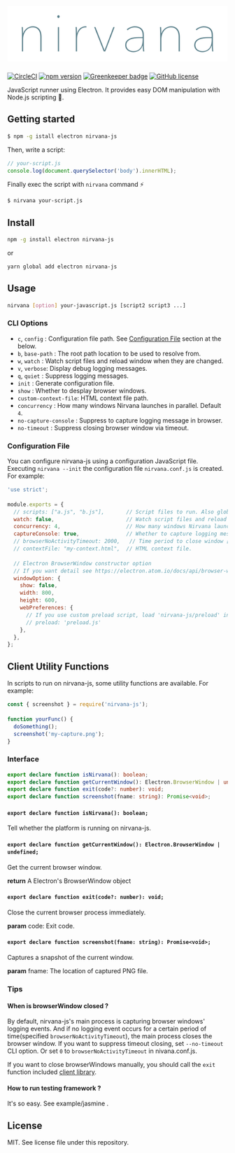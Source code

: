 # ![Nirvana](./logo.png)

[![CircleCI](https://circleci.com/gh/Quramy/nirvana-js.svg?style=svg)](https://circleci.com/gh/Quramy/nirvana-js)
[![npm version](https://badge.fury.io/js/nirvana-js.svg)](https://badge.fury.io/js/nirvana-js)
[![Greenkeeper badge](https://badges.greenkeeper.io/Quramy/nirvana-js.svg)](https://greenkeeper.io/)
[![GitHub license](https://img.shields.io/badge/license-MIT-blue.svg)](https://raw.githubusercontent.com/Quramy/nirvana-js/master/LICENSE)

JavaScript runner using Electron. It provides easy DOM manipulation with Node.js scripting :space_invader:.

## Getting started

```sh
$ npm -g istall electron nirvana-js
```

Then, write a script:

```js
// your-script.js
console.log(document.querySelector('body').innerHTML);
```

Finally exec the script with `nirvana` command :zap:

```sh
$ nirvana your-script.js
```

## Install

```sh
npm -g install electron nirvana-js
```

or

```sh
yarn global add electron nirvana-js
```

## Usage

```sh
nirvana [option] your-javascript.js [script2 script3 ...]
```

### CLI Options

- `c`, `config` : Configuration file path. See [Configuration File](#configuration-file) section at the below.
- `b`, `base-path` : The root path location to be used to resolve from.
- `w`, `watch` : Watch script files and reload window when they are changed.
- `v`, `verbose`: Display debug logging messages.
- `q`, `quiet` : Suppress logging messages.
- `init` : Generate configuration file.
- `show` : Whether to desplay browser windows.
- `custom-context-file`: HTML context file path.
- `concurrency` : How many windows Nirvana launches in parallel. Default `4`.
- `no-capture-console` : Suppress to capture logging message in browser.
- `no-timeout` : Suppress closing browser window via timeout.

### Configuration File
You can configure nirvana-js using a configuration JavaScript file. Executing `nirvana --init` the configuration file `nirvana.conf.js` is created. For example:

```js
'use strict';

module.exports = {
  // scripts: ["a.js", "b.js"],       // Script files to run. Also glob syntax is available e.g. "*.spec.js"
  watch: false,                       // Watch script files and reload window when they are changed.
  concurrency: 4,                     // How many windows Nirvana launches in parallel.
  captureConsole: true,               // Whether to capture logging message in browser.
  // browserNoActivityTimeout: 2000,   // Time period to close window [msec]. If you not want timeout closing, set zero.
  // contextFile: "my-context.html",  // HTML context file.
  
  // Electron BrowserWindow constructor option
  // If you want detail see https://electron.atom.io/docs/api/browser-window/#new-browserwindowoptions.
  windowOption: {
    show: false,
    width: 800,
    height: 600,
    webPreferences: {
      // If you use custom preload script, load 'nirvana-js/preload' in your preload script.
      // preload: 'preload.js'
    },
  },
};
```

## Client Utility Functions
In scripts to run on nirvana-js, some utility functions are available. For example:

```js
const { screenshot } = require('nirvana-js');

function yourFunc() {
  doSomething();
  screenshot('my-capture.png');
}
```

<!-- doc -->
<!-- THIS DOCUMENT IS AUTOMATICALLY GENERATED FROM src/*.ts -->
<!-- Please edit src/*.ts and `npm run build:docs:api` -->


### Interface

```typescript
export declare function isNirvana(): boolean;
export declare function getCurrentWindow(): Electron.BrowserWindow | undefined;
export declare function exit(code?: number): void;
export declare function screenshot(fname: string): Promise<void>;
```


#### `export declare function isNirvana(): boolean;`



Tell whether the platform is running on nirvana-js.


#### `export declare function getCurrentWindow(): Electron.BrowserWindow | undefined;`



Get the current browser window.


<b>return</b> A Electron's BrowserWindow object


#### `export declare function exit(code?: number): void;`



Close the current browser process immediately.


<b>param</b> code: Exit code.


#### `export declare function screenshot(fname: string): Promise<void>;`



Captures a snapshot of the current window.


<b>param</b> fname: The location of captured PNG file.



<!-- end:doc -->

### Tips
#### When is browserWindow closed ?
By default, nirvana-js's main process is capturing browser windows' logging events. And if no logging event occurs for a certain period of time(specified `browserNoActivityTimeout`), the main process closes the browser window. If you want to suppress timeout closing, set `--no-timeout` CLI option. Or set `0` to `browserNoActivityTimeout` in nivana.conf.js.

If you want to close browserWindows manually, you should call the `exit` function included [client library](#export-declare-function-exitcode-number-void).

#### How to run testing framework ?
It's so easy. See example/jasmine .

## License
MIT. See license file under this repository.
